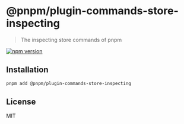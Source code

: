 # @pnpm/plugin-commands-store-inspecting

> The inspecting store commands of pnpm

[![npm version](https://img.shields.io/npm/v/@pnpm/plugin-commands-store-inspecting.svg)](https://www.npmjs.com/package/@pnpm/plugin-commands-store-inspecting)

## Installation

```sh
pnpm add @pnpm/plugin-commands-store-inspecting
```

## License

MIT
